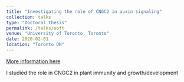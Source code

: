 ```yaml
---
title: "Investigating the role of CNGC2 in auxin signaling"
collection: talks
type: "Doctoral thesis"
permalink: /talks/uoft
venue: "University of Toronto, Toronto"
date: 2020-02-01
location: "Toronto ON"
---
```


[More information here](http://example2.com)

I studied the role in CNGC2 in plant immunity and growth/development
